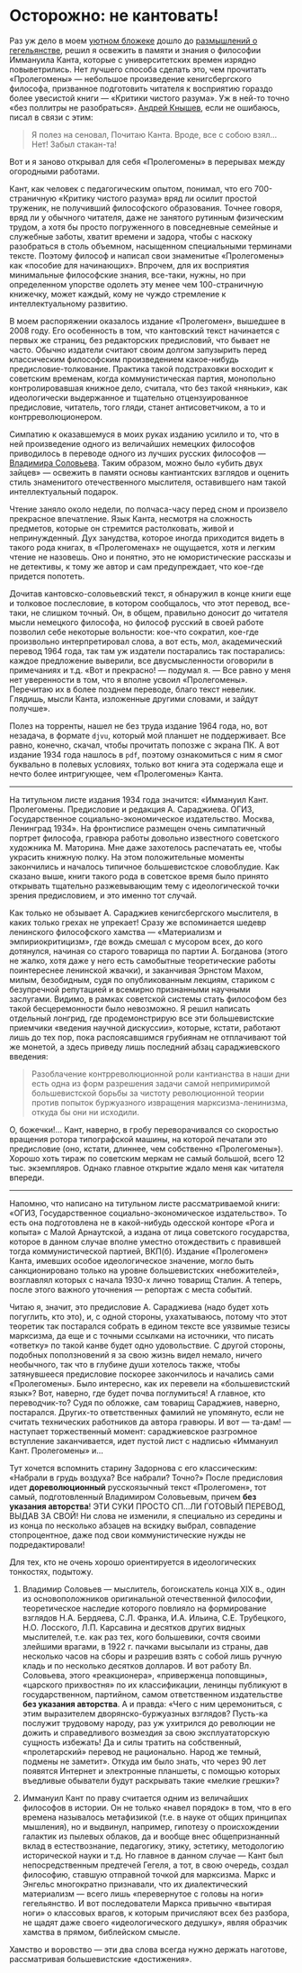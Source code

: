 # Осторожно: не кантовать!

Раз уж дело в моем [уютном бложеке](https://t.me/channel_1917) дошло до [размышлений о гегельянстве](https://yababay.github.io/longread/echo-1917/gegel-vs-marx/), решил я освежить в памяти и знания о философии Иммануила Канта, которые с университетских времен изрядно повыветрились. Нет лучшего способа сделать это, чем прочитать «Пролегомены» — небольшое произведение кенигсбергского философа, призванное подготовить читателя к восприятию гораздо более увесистой книги — «Критики чистого разума». Уж в ней-то точно «без поллитры не разобраться». [Андрей Кнышев](https://w.wiki/Bib3), если не ошибаюсь, писал в связи с этим:

> Я полез на сеновал,
> Почитаю Канта.
> Вроде, все с собою взял…
> Нет! Забыл стакан-та!

Вот и я заново открывал для себя «Пролегомены» в перерывах между огородными работами.

Кант, как человек с педагогическим опытом, понимал, что его 700-страничную «Критику чистого разума» вряд ли осилит простой труженик, не получивший философского образования. Точнее говоря, вряд ли у обычного читателя, даже не занятого рутинным физическим трудом, а хотя бы просто погруженного в повседневные семейные и служебные заботы, хватит времени и задора, чтобы с наскоку разобраться в столь объемном, насыщенном специальными терминами тексте. Поэтому философ и написал свои знаменитые «Пролегомены» как «пособие для начинающих». Впрочем, для их восприятия минимальные философские знания, все-таки, нужны, но при определенном упорстве одолеть эту менее чем 100-страничную книжечку, может каждый, кому не чуждо стремление к интеллектуальному развитию.

В моем распоряжении оказалось издание «Пролегомен», вышедшее в 2008 году. Его особенность в том, что кантовский текст начинается с первых же страниц, без редакторских предисловий, что бывает не часто. Обычно издатели считают своим долгом запузырить перед классическим философским произведением какое-нибудь предисловие-толкование. Практика такой подстраховки восходит к советским временам, когда коммунистическая партия, монопольно контролировавшая книжное дело, считала, что без такой «няньки», как идеологически выдержанное и тщательно отцензуированное предисловие, читатель, того гляди, станет антисоветчиком, а то и контрреволюционером.

Симпатию к оказавшемуся в моих руках изданию усилило и то, что в ней произведение одного из величайших немецких философов приводилось в переводе одного из лучших русских философов — [Владимира Соловьева](https://w.wiki/EiiV). Таким образом, можно было «убить двух зайцев» — освежить в памяти основы кантиантских взглядов и оценить стиль знаменитого отечественного мыслителя, оставившего нам такой интеллектуальный подарок.

Чтение заняло около недели, по полчаса-часу перед сном и произвело прекрасное впечатление. Язык Канта, несмотря на сложность предметов, которые он стремится растолковать, живой и непринужденный. Дух занудства, которое иногда приходится видеть в такого рода книгах, в «Пролегоменах» не ощущается, хотя и легким чтение не назовешь. Оно и понятно, это не юмористические рассказы и не детективы, к тому же автор и сам предупреждает, что кое-где придется попотеть. 

Дочитав кантовско-соловьевский текст, я обнаружил в конце книги еще и толковое послесловие, в котором сообщалось, что этот перевод, все-таки, не слишком точный. Он, в общем, правильно доносит до читателя мысли немецкого философа, но философ русский в своей работе позволил себе некоторые вольности: кое-что сократил, кое-где произвольно интерпретировал слова, а вот есть, мол, академический перевод 1964 года, так там уж издатели постарались так постарались: каждое предложение выверили, все двусмысленности оговорили в примечаниях и т.д. «Вот и прекрасно! — подумал я. — Все равно у меня нет уверенности в том, что я вполне усвоил «Пролегомены». Перечитаю их в более позднем переводе, благо текст невелик. Глядишь, мысли Канта, изложенные другими словами, и зайдут получше».

Полез на торренты, нашел не без труда издание 1964 года, но, вот незадача, в формате `djvu`, который мой планшет не поддерживает. Все равно, конечно, скачал, чтобы прочитать попозже с экрана ПК. А вот издание 1934 года нашлось в `pdf`, поэтому ознакомиться с ним я смог буквально в полевых условиях, только вот книга эта содержала еще и нечто более интригующее, чем «Пролегомены» Канта.

***

На титульном листе издания 1934 года значится: «Иммануил Кант. Пролегомены. Предисловие и редакция А. Сараджиева. ОГИЗ, Государственное социально-экономическое издательство. Москва, Ленинград 1934». На фронтисписе размещен очень симпатичный портрет философа, гравюра работы довольно известного советского художника М. Маторина. Мне даже захотелось распечатать ее, чтобы украсить книжную полку. На этом положительные моменты закончились и началось типичное большевистское словоблудие. Как сказано выше, книги такого рода в советское время было принято открывать тщательно разжевывающим тему с идеологической точки зрения предисловием, и это именно тот случай. 

Как только не обзывает А. Сараджиев кенигсбергского мыслителя, в каких только грехах не упрекает! Сразу же вспоминается шедевр ленинского философского хамства — «Материализм и эмпириокритицизм», где вождь смешал с мусором всех, до кого дотянулся, начиная со старого товарища по партии А. Богданова (этого не жалко, хотя даже у него есть самобытные теоретические работы поинтереснее ленинской жвачки), и заканчивая Эрнстом Махом, милым, безобидным, судя по опубликованным лекциям, стариком с безупречной репутацией и всемирно признанными научными заслугами. Видимо, в рамках советской системы стать философом без такой бесцеремонности было невозможно. Я решил написать отдельный лонгрид, где продемонстрирую все эти большевистские приемчики «ведения научной дискуссии», которые, кстати, работают лишь до тех пор, пока распоясавшимся грубиянам не отплачивают той же монетой, а здесь приведу лишь последний абзац сараджиевского введения:

> Разоблачение контрреволюционной роли кантианства в наши дни есть одна из форм разрешения задачи самой непримиримой большевистской борьбы за 
чистоту революционной теории против попыток буржуазного извращения марксизма-ленинизма, откуда бы они ни исходили.

О, божечки!… Кант, наверно, в гробу переворачивался со скоростью вращения ротора типографской машины, на которой печатали это предисловие (оно, кстати, длиннее, чем собственно «Пролегомены»). Хорошо хоть тираж по советским меркам не самый большой, всего 12 тыс. экземпляров. Однако главное открытие ждало меня как читателя впереди.

***

Напомню, что написано на титульном листе рассматриваемой книги: «ОГИЗ, Государственное социально-экономическое издательство». То есть она подготовлена не в какой-нибудь одесской конторе «Рога и копыта» с Малой Арнаутской, а издана от лица советского государства, которое в данном случае вполне уместно отождествить с правившей тогда коммунистической партией, ВКП(б). Издание «Пролегомен» Канта, имевших особое идеологическое значение, могло быть санкционировано только на уровне большевистских «небожителей», возглавлял которых с начала 1930-х лично товарищ Сталин. А теперь, после этого важного уточнения — репортаж с места событий. 

Читаю я, значит, это предисловие А. Сараджиева (надо будет хоть погуглить, кто это), и, с одной стороны, ухахатываюсь, потому что этот теоретик так постарался собрать в едином тексте все уязвимые тезисы марксизма, да еще и с точными ссылками на источники, что писать «ответку» по такой канве будет одно удовольствие. С другой стороны, подобных поползновений я за свою жизнь видел немало, ничего необычного, так что в глубине души хотелось также, чтобы затянувшееся предисловие поскорее закончилось и начались сами «Пролегомены». Было интересно, как их перевели на «большевистский язык»? Вот, наверно, где будет почва поглумиться! А главное, кто переводчик-то? Судя по обложке, сам товарищ Сараджиев, наверно, постарался. Других-то ответственных фамилий не упомянуто, если не считать технических работников да автора гравюры. И вот ­— та-дам! — наступает торжественный момент: сараджиевское разгромное вступление заканчивается, идет пустой лист с надписью «Иммануил Кант. Пролегомены» и…

Тут хочется вспомнить старину Задорнова с его классическим: «Набрали в грудь воздуха? Все набрали? Точно?» После предисловия идет  **дореволюционный** русскоязычный текст «Пролегомен», тот самый, подготовленный Владимиром Соловьевым, причем **без указания авторства**! ЭТИ СУКИ ПРОСТО СП…ЛИ ГОТОВЫЙ ПЕРЕВОД, ВЫДАВ ЗА СВОЙ! Ни слова не изменили, я специально из середины и из конца по несколько абзацев на вскидку выбрал, совпадение стопроцентное, даже под свои коммунистические нужды не подредактировали!

Для тех, кто не очень хорошо ориентируется в идеологических тонкостях, подытожу.

1. Владимир Соловьев — мыслитель, богоискатель конца XIX в., один из основоположников оригинальной отечественной философии, теоретическое наследие которого повлияло на формирование взглядов Н.А. Бердяева, С.Л. Франка, И.А. Ильина, С.Е. Трубецкого, Н.О. Лосского, Л.П. Карсавина и десятков других видных мыслителей, т.е. как раз тех, кого большевики, сочтя своими злейшими врагами, в 1922 г. пачками высылали из страны, дав несколько часов на сборы и разрешив взять с собой лишь ручную кладь и по несколько десятков долларов. И вот работу Вл. Соловьева, этого «реакционера», «приверженца поповщины», «царского прихвостня» по их классификации, ленинцы публикуют в государственном, партийном, самом ответственном издательстве **без указания авторства**. А и правда: «Чего с ним церемониться, с этим выразителем дворянско-буржуазных взглядов? Пусть-ка послужит трудовому народу, раз уж ухитрился до революции не дожить и справедливого возмездия за свою эксплуататорскую сущность избежать! Да и силы тратить на собственный, «пролетарский» перевод не рационально. Народ же темный, подмены не заметит». Откуда им было знать, что через 90 лет появятся Интернет и электронные планшеты, с помощью которых въедливые обыватели будут раскрывать такие «мелкие грешки»?

2. Иммануил Кант по праву считается одним из величайших философов в истории. Он не только «навел порядок» в том, что в его времена называлось метафизикой (т.е. в науке от общих принципах мышления), но и выдвинул, например, гипотезу о происхождении галактик из пылевых облаков, да и вообще внес общепризнанный вклад в естествознание, педагогику, этику, эстетику, методологию исторической науки и т.д. Но главное в данном случае — Кант был непосредственным предтечей Гегеля, а тот, в свою очередь, создал философию, ставшую отправной точкой для марксизма. Маркс и Энгельс многократно признавали, что их диалектический материализм — всего лишь «перевернутое с головы на ноги» гегельянство. И вот последователи Маркса привычно «вытирая ноги» о классовых врагов, к которым причисляют всех без разбора, не щадят даже своего «идеологического дедушку», являя образчик хамства в прямом, библейском смысле.

Хамство и воровство — эти два слова всегда нужно держать наготове, рассматривая большевистские «достижения».

